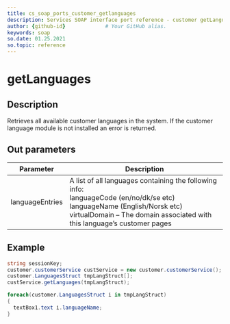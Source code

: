 ```yaml
---
title: cs_soap_ports_customer_getlanguages
description: Services SOAP interface port reference - customer getLanguages
author: {github-id}             # Your GitHub alias.
keywords: soap
so.date: 01.25.2021
so.topic: reference
---
```


# getLanguages

## Description

Retrieves all available customer languages in the system. If the customer language module is not installed an error is returned.

## Out parameters

| Parameter | Description |
|---|---|
|languageEntries | A list of all languages containing the following info:<br>languageCode (en/no/dk/se etc)<br>languageName (English/Norsk etc)<br>virtualDomain – The domain associated with this language’s customer pages |

## Example

```csharp
string sessionKey;
customer.customerService custService = new customer.customerService();
customer.LanguagesStruct tmpLangStruct[];
custService.getLanguages(tmpLangStruct);

foreach(customer.LanguagesStruct i in tmpLangStruct)
{
  textBox1.text i.languageName;
}
```

<!-- Referenced links -->
[1]: ../../error-codes.md

<!-- Referenced links -->
[1]: ../../error-codes.md
